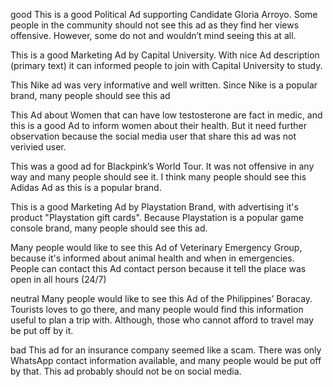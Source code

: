 good
This is a good Political Ad supporting Candidate Gloria Arroyo. Some people in the community should not see this ad as they find her views offensive. However, some do not and wouldn’t mind seeing this at all.

This is a good Marketing Ad by Capital University. With nice Ad description (primary text) it can informed people to join with Capital University to study.

This Nike ad was very informative and well written. Since Nike is a popular brand, many people should see this ad 

This Ad about Women that can have low testosterone are fact in medic, and this is a good Ad to inform women about their health. But it need further observation because the social media user that share this ad was not verivied user.

This was a good ad for Blackpink’s World Tour. It was not offensive in any way and many people should see it.
I think many people should see this Adidas Ad as this is a popular brand.

This is a good Marketing Ad by Playstation Brand, with advertising it's product "Playstation gift cards". Because Playstation is a popular game console brand, many people should see this ad.

Many people would like to see this Ad of Veterinary Emergency Group, because it's informed about animal health and when in emergencies. People can contact this Ad contact person because it tell the place was open in all hours (24/7)

neutral
Many people would like to see this Ad of the Philippines’ Boracay. Tourists loves to go there, and many people would find this information useful to plan a trip with. Although, those who cannot afford to travel may be put off by it.

bad
This ad for an insurance company seemed like a scam. There was only WhatsApp contact information available, and many people would be put off by that. This ad probably should not be on social media.
